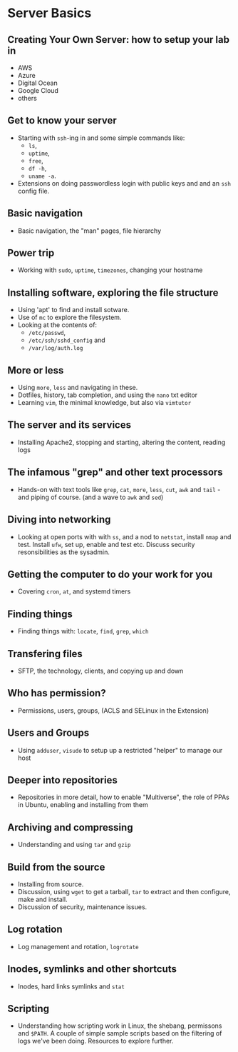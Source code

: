 # Server Basics

## Creating Your Own Server: how to setup your lab in

- AWS
- Azure
- Digital Ocean
- Google Cloud
- others

## Get to know your server

- Starting with `ssh`-ing in and some simple commands like:
    - `ls`,
    - `uptime`,
    - `free`,
    - `df -h`,
    - `uname -a`.
- Extensions on doing passwordless login with public keys and and an `ssh` config file.

## Basic navigation

- Basic navigation, the "man" pages, file hierarchy

## Power trip

- Working with `sudo`, `uptime`, `timezones`, changing your hostname

## Installing software, exploring the file structure

- Using 'apt' to find and install sotware.
- Use of `mc` to explore the filesystem.
- Looking at the contents of:
    - `/etc/passwd`,
    - `/etc/ssh/sshd_config` and
    - `/var/log/auth.log`

## More or less

- Using `more`, `less` and navigating in these.
- Dotfiles, history, tab completion, and using the `nano` txt editor
- Learning `vim`, the minimal knowledge, but also via `vimtutor`

## The server and its services

- Installing Apache2, stopping and starting, altering the content, reading logs

## The infamous "grep" and other text processors

- Hands-on with text tools like `grep`, `cat`, `more`, `less`, `cut`, `awk` and `tail` - and piping of course. (and a wave to `awk` and `sed`)

## Diving into networking

- Looking at open ports with with `ss`, and a nod to `netstat`, install `nmap` and test. Install `ufw`, set up, enable and test etc. Discuss security resonsibilities as the sysadmin.

## Getting the computer to do your work for you

- Covering `cron`, `at`, and systemd timers

## Finding things

- Finding things with: `locate`, `find`, `grep`, `which`

## Transfering files

- SFTP, the technology, clients, and copying up and down

## Who has permission?

- Permissions, users, groups, (ACLS and SELinux in the Extension)

## Users and Groups

- Using `adduser`, `visudo` to setup up a restricted "helper" to manage our host

## Deeper into repositories

- Repositories in more detail, how to enable "Multiverse", the role of PPAs in Ubuntu, enabling and installing from them

## Archiving and compressing

- Understanding and using `tar` and `gzip`

## Build from the source

- Installing from source.
- Discussion, using `wget` to get a tarball, `tar` to extract and then configure, make and install.
- Discussion of security, maintenance issues.

## Log rotation

- Log management and rotation, `logrotate`

## Inodes, symlinks and other shortcuts

- Inodes, hard links symlinks and `stat`

## Scripting

- Understanding how scripting work in Linux, the shebang, permissons and `$PATH`. A couple of simple sample scripts based on the filtering of logs we've been doing. Resources to explore further.
